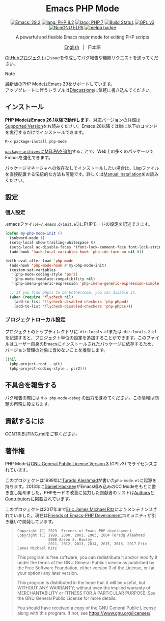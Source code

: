 <div align="center">
  <h1>Emacs PHP Mode</h1>

[![Emacs: 29.2](https://img.shields.io/badge/Emacs-29.2-blue.svg)](https://www.gnu.org/software/emacs/)
[![lang: PHP 8.2](https://img.shields.io/badge/lang-PHP%208.2-brightgreen.svg)](https://php.net/manual/migration82.php)
[![lang: PHP 7](https://img.shields.io/badge/lang-PHP%207-green.svg)](https://php.net/downloads.php)
[![Build Status](https://github.com/emacs-php/php-mode/workflows/CI/badge.svg)](https://github.com/emacs-php/php-mode/actions)
[![GPL v3](https://img.shields.io/badge/license-GPL_v3-green.svg)][gpl-v3]<br>
[![NonGNU ELPA][nongnu-elpa-badge]][nongnu-elpa]
[![melpa badge][melpa-badge]][melpa-link]

A powerful and flexible Emacs major mode for editing PHP scripts

[English](README.md) &nbsp;&nbsp;|&nbsp;&nbsp; 日本語

</div>

[GitHubプロジェクト][php-mode]にissueを作成してバグ報告や機能リクエストを送ってください。

> [!NOTE]
> [最新版][releases]のPHP ModeはEmacs 29をサポートしています。<br />アップグレードに伴うトラブルは[Discussions][disscussions-emacs29]に気軽に書き込んでください。

[releases]: https://github.com/emacs-php/php-mode/releases
[disscussions-emacs29]: https://github.com/emacs-php/php-mode/discussions/751

## インストール

**PHP ModeはEmacs 26.1以降で動作します**。対応バージョンの詳細は[Supported Version]をお読みください。Emacs 28以降では単に以下のコマンドを実行するだけでインストールできます。

```
M-x package-install php-mode
```

[`package-archives`にMELPAを追加][melpa-getting-started]することで、Web上の多くのパッケージでEmacsを強化できます。

パッケージマネージャへの依存なしでインストールしたい場合は、Lispファイルを直接配置する伝統的な方法も可能です。詳しくは[Manual installation][wiki-manual-installation]をお読みください。

## 設定

### 個人設定

.emacsファイル(`~/.emacs.d/init.el`)にPHPモードの設定を記述できます。

```lisp
(defun my-php-mode-init ()
  (subword-mode 1)
  (setq-local show-trailing-whitespace t)
  (setq-local ac-disable-faces '(font-lock-comment-face font-lock-string-face))
  (add-hook 'hack-local-variables-hook 'php-ide-turn-on nil t))

(with-eval-after-load 'php-mode
  (add-hook 'php-mode-hook #'my-php-mode-init)
  (custom-set-variables
   '(php-mode-coding-style 'psr2)
   '(php-mode-template-compatibility nil)
   '(php-imenu-generic-expression 'php-imenu-generic-expression-simple))

  ;; If you find phpcs to be bothersome, you can disable it.
  (when (require 'flycheck nil)
    (add-to-list 'flycheck-disabled-checkers 'php-phpmd)
    (add-to-list 'flycheck-disabled-checkers 'php-phpcs)))
```

### プロジェクトローカル設定

プロジェクトのトップディレクトリに`.dir-locals.el`または`.dir-locals-2.el`を記述すると、プロジェクト単位の設定を追加することができます。このファイルはユーザー自身のEmacsにインストールされたパッケージに依存するため、バージョン管理の対象に含めないことを推奨します。

```lisp
((nil
  (php-project-root . git)
  (php-project-coding-style . psr2)))
```

## 不具合を報告する

バグ報告の際には `M-x php-mode-debug` の出力を含めてください。この情報は問題の再現に役立ちます。

貢献するには
-----------------

[CONTRIBUTING.md](CONTRIBUTING.md#japanese)をご覧ください。

## 著作権

PHP Modeは[GNU General Public License Version 3][gpl-v3] (GPLv3) でライセンスされています。

このプロジェクトは1999年に[Turadg Aleahmad][@turadg]が書いた`php-mode.el`に起源を持ちます。2013年に[Daniel Hackney][@haxney]がEmacs組み込みのCC Modeをもとに書き直し始めました。PHPモードの改善に協力した貢献者のリストは[Authors]と[Contributors]に掲載されています。

このプロジェクトは2017年まで[Eric James Michael Ritz][@ejmr]によりメンテナンスされていました。現在は[Friends of Emacs-PHP Development][@emacs-php]コミュニティが引き継いで開発しています。

> ```
> Copyright (C) 2023  Friends of Emacs-PHP development
> Copyright (C) 1999, 2000, 2001, 2003, 2004 Turadg Aleahmad
>               2008 Aaron S. Hawley
>               2011, 2012, 2013, 2014, 2015, 2016, 2017 Eric James Michael Ritz
> ```
>
> This program is free software; you can redistribute it and/or modify
> it under the terms of the GNU General Public License as published by
> the Free Software Foundation, either version 3 of the License, or
> (at your option) any later version.
>
> This program is distributed in the hope that it will be useful,
> but WITHOUT ANY WARRANTY; without even the implied warranty of
> MERCHANTABILITY or FITNESS FOR A PARTICULAR PURPOSE.  See the
> GNU General Public License for more details.
>
> You should have received a copy of the GNU General Public License
> along with this program.  If not, see <https://www.gnu.org/licenses/>.

[@ejmr]: https://github.com/ejmr
[@emacs-php]: https://github.com/emacs-php
[@haxney]: https://github.com/haxney
[@turadg]: https://github.com/turadg
[Authors]: https://github.com/emacs-php/php-mode/wiki/Authors
[Contributors]: https://github.com/emacs-php/php-mode/graphs/contributors
[Supported Version]: https://github.com/emacs-php/php-mode/wiki/Supported-Version
[gpl-v3]: https://www.gnu.org/licenses/gpl-3.0
[nongnu-elpa-badge]: https://elpa.nongnu.org/nongnu/php-mode.svg
[nongnu-elpa]: https://elpa.nongnu.org/nongnu/php-mode.html
[melpa-badge]: http://melpa.org/packages/php-mode-badge.svg
[melpa-getting-started]: https://melpa.org/#/getting-started
[melpa-link]: http://melpa.org/#/php-mode
[php-mode]: https://github.com/emacs-php/php-mode
[wiki]: https://github.com/emacs-php/php-mode/wiki
[wiki-manual-installation]: https://github.com/emacs-php/php-mode/wiki/Manual-installation-ja
